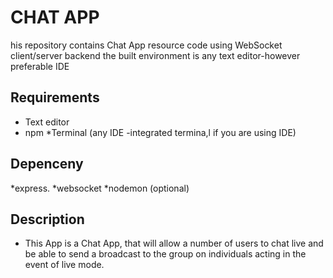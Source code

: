# CHAT APP


his repository contains Chat App resource code using WebSocket client/server backend
the built environment is any text editor-however preferable  IDE

## Requirements

* Text editor
* npm
*Terminal (any IDE -integrated termina,l if you are using IDE)


## Depenceny

*express.
*websocket
*nodemon  (optional)


## Description

- This App is a Chat App, that will allow a number of users to chat live and be able to send a broadcast to the group on individuals acting in the event of live mode.





